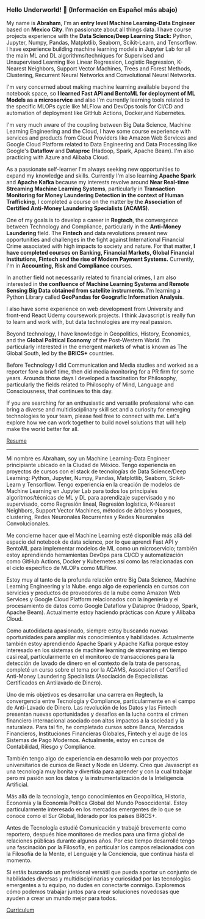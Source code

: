 ### Hello Underworld! 👋 (Información en Español más abajo)

My name is **Abraham**, I'm an **entry level Machine Learning-Data Engineer** based on **Mexico City**. I'm passionate about all things data. I have course projects experience with the **Data Science/Deep Learning Stack:** Python, Jupyter, Numpy, Pandas, Matplotlib, Seaborn, Scikit-Learn, and Tensorflow. I have experience building machine learning models in Jupyter Lab for all the main ML and DL algorithms/techniques  for Supervised and Unsupervised Learning like Linear Regression, Logistic Regression, K-Nearest Neighbors, Support Vector Machines, Trees and Forest Methods, Clustering, Recurrent Neural Networks and Convolutional Neural Networks.

I'm very concerned about making machine learning available beyond the notebook space, so **I learned Fast API and BentoML for deployment of ML Models as a microservice** and also I'm currently learning tools related to the specific MLOPs cycle like MLFlow and DevOps tools for CI/CD and automation of deployment like GitHub Actions, Docker,and Kubernetes. 

I'm very much aware of the coupling between Big Data Science, Machine Learning Engineering and the Cloud, I have some course experience with services and products from Cloud Providers like Amazon Web Services and Google Cloud Platform related to Data Engineering and Data Processing like Google's **Dataflow** and  **Dataproc** (Hadoop, Spark, Apache Beam). I'm also practicing with Azure and Alibaba Cloud.

As a passionate self-learner I'm always seeking new opportunities to expand my knowledge and skills. Currently I'm also learning **Apache Spark** and **Apache Kafka** because my interests revolve around  **Near Real-time Streaming Machine Learning Systems**, particularly in **Transaction Monitoring for Money Laundering Detection in the context of Human Trafficking**, I completed a course on the matter by the **Association of Certified Anti-Money Laundering Specialists (ACAMS)**. 

One of my goals is to develop a career in **Regtech**, the convergence between Technology and Compliance, particularly in the **Anti-Money Laundering** field. The **Fintech** and data revolutions present new opportunities and challenges in the fight against International Financial Crime associated with high impacts to society and nature. For that matter, **I have completed courses on Banking, Financial Markets, Global Financial Institutions, Fintech and the rise of Modern Payment Systems.** Currently, I'm in **Accounting, Risk and Compliance** courses.

In another field not necessarily related to financial crimes, I am also interested in **the confluence of Machine Learning Systems and Remote Sensing Big Data obtained from satellite instruments.** I'm learning a Python Library called **GeoPandas for Geografic Information Analysis**.

I also have some experience on web development from University and  front-end React Udemy coursework projects. I think Javascript is really fun to learn and work with, but data technologies are my real passion.

Beyond technology, I have knowledge in Geopolitics, History, Economics, and the **Global Political Economy** of the Post-Western World. I'm particularly interested in the emergent markets of what is known as The Global South, led by the **BRICS+** countries.

Before Technology I did Communication and Media studies and worked as a reporter fore a brief time, then did media monitoring for a PR firm for some years. Arounds those days I developed a fascination for Philosophy, particularly the fields related to Philosophy of Mind, Language and Consciousness, that continues to this day.

If you are searching for an enthusiastic and versatile professional who can bring a diverse and multidisciplinary skill set and a curiosity for emerging technologies to your team, please feel free to connect with me. Let's explore how we can work together to build novel solutions that will help make the world better for all.

[Resume](https://github.com/jabrahamdev/cv/blob/main/J_Abraham_Flores_CV_eng.pdf)


____


Mi nombre es Abraham, soy un Machine Learning-Data Engineer principiante ubicado en la Ciudad de México. Tengo experiencia en proyectos de cursos con el stack de tecnologías de Data Science/Deep Learning: Python, Jupyter, Numpy, Pandas, Matplotlib, Seaborn, Scikit-Learn y Tensorflow. Tengo experiencia en la creación de modelos de Machine Learning en Jupyter Lab para todos los principales algoritmos/técnicas de ML y DL para aprendizaje supervisado y no supervisado, como Regresión lineal, Regresión logística, K-Nearest Neighbors, Support Vector Machines, métodos de árboles y bosques, clustering, Redes Neuronales Recurrentes y Redes Neuronales Convolucionales.

Me concierne hacer que el Machine Learning esté disponible más allá del espacio del notebook de data science, por lo que aprendí Fast API y BentoML para implementar modelos de  ML como un microservicio; también estoy aprendiendo herramientas DevOps para CI/CD y automatización como GitHub Actions, Docker y Kubernetes así como las relacionadas con el ciclo específico de MLOPs como MLFlow.

Estoy muy al tanto de la profunda relación entre Big Data Science, Machine Learning Engineering y la Nube. engo algo de experiencia en cursos con servicios y productos de proveedores de la nube como Amazon Web Services y Google Cloud Platform relacionados con la ingeniería y el procesamiento de datos como Google Dataflow y Dataproc (Hadoop, Spark, Apache Beam). Actualmente estoy haciendo prácticas con Azure y Alibaba Cloud.

Como autodidacta apasionado, siempre estoy buscando nuevas oportunidades para ampliar mis conocimientos y habilidades. Actualmente también estoy aprendiendo Apache Spark y Apache Kafka porque estoy interesado en los sistemas de machine learning de streaming en tiempo casi real, particularmente en el monitoreo de transacciones para la detección de lavado de dinero en el contexto de la trata de personas, completé un curso sobre el tema por la ACAMS, Association of Certified Anti-Money Laundering Specialists (Asociación de Especialistas Certificados en Antilavado de Dinero).

Uno de mis objetivos es desarrollar una carrera en Regtech, la convergencia entre Tecnología y Compliance, particularmente en el campo de Anti-Lavado de Dinero. Las revolución de los Datos y las Fintech presentan nuevas oportunidades y desafíos en la lucha contra el crimen financiero internacional asociado con altos impactos a la sociedad y la naturaleza. Para tal fin, he completado cursos sobre Banca, Mercados Financieros, Instituciones Financieras Globales, Fintech y el auge de los Sistemas de Pago Modernos. Actualmente, estoy en cursos de Contabilidad, Riesgo y Compliance.

También tengo algo de experiencia en desarrollo web por proyectos universitarios de cursos de React y Node en Udemy. Creo que Javascript es una tecnología muy bonita y divertida para aprender y con la cual trabajar pero mi pasión son los datos y  la instrumentalización de la Inteligencia Artificial.

Más allá de la tecnología, tengo conocimientos en Geopolítica, Historia, Economía y la Economía Política Global del Mundo Posoccidental. Estoy particularmente interesado en los mercados emergentes de lo que se conoce como el Sur Global, liderado por los países BRICS+.

Antes de Tecnología estudié Comunicación y trabajé brevemente como reportero, después hice monitoreo de medios para una firma global de relaciones públicas durante algunos años. Por ese tiempo desarrollé tengo una fascinación por la Filosofía, en particular los campos relacionados con la Filosofía de la Mente, el Lenguaje y la Conciencia, que continua hasta el momento.

Si estás buscando un profesional  versátil que pueda aportar un conjunto de habilidades diversas y multidisciplinarias y curiosidad por las tecnologías emergentes a tu equipo, no dudes en conectarte conmigo. Exploremos cómo podemos trabajar juntos para crear soluciones novedosas que ayuden a crear un mundo mejor para todos.

[Curriculum](https://github.com/jabrahamdev/cv/blob/main/J_Abraham_Flores_cv.pdf)
